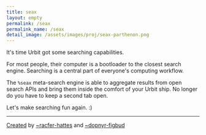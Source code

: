 ```yaml
---
title: seax
layout: empty
permalink: /seax
permalink_name: /seax
detail_image: /assets/images/proj/seax-parthenon.png
---
```


It's time Urbit got some searching capabilities.

For most people, their computer is a bootloader to the closest search engine. Searching is a central part of everyone's computing workflow.

The `%seax` meta-search engine is able to aggregate results from open search APIs and bring them inside the comfort of your Urbit ship. No longer do you have to keep a second tab open.

Let's make searching fun again. :)

---

[Created](https://github.com/ilyakooo0/seax) by [~racfer-hattes](https://iko.soy) and [~dopnyr-figbud](https://vagos.github.io/)
